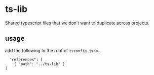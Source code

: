 # ts-lib

Shared typescript files that we don't want to duplicate across projects.

## usage

add the following to the root of `tsconfig.json`...
```
  "references": [
    { "path": "../ts-lib" }
]
```
